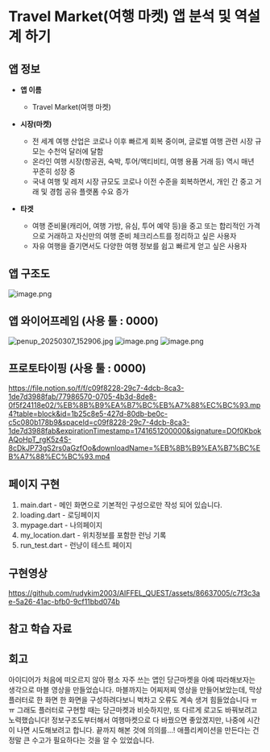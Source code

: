 # Travel Market(여행 마켓) 앱 분석 및 역설계 하기        

## 앱 정보

- **앱 이름** 

  - Travel Market(여행 마켓)   

- **시장(마켓)**  

  - 전 세계 여행 산업은 코로나 이후 빠르게 회복 중이며, 글로벌 여행 관련 시장 규모는 수천억 달러에 달함
  - 온라인 여행 시장(항공권, 숙박, 투어/액티비티, 여행 용품 거래 등) 역시 매년 꾸준히 성장 중
  - 국내 여행 및 레저 시장 규모도 코로나 이전 수준을 회복하면서, 개인 간 중고 거래 및 경험 공유 플랫폼 수요 증가

- **타겟**  

  - 여행 준비물(캐리어, 여행 가방, 유심, 투어 예약 등)을 중고 또는 합리적인 가격으로 거래하고 자신만의 여행 준비 체크리스트를 정리하고 싶은 사용자
  - 자유 여행을 즐기면서도 다양한 여행 정보를 쉽고 빠르게 얻고 싶은 사용자



## 앱 구조도

![image.png](attachment:ec426767-9cc1-4d30-a93f-959989c097f8:image.png)


## 앱 와이어프레임 (사용 툴 : 0000)

![penup_20250307_152906.jpg](attachment:703224f9-36c1-4f1d-8574-75301e90a898:penup_20250307_152906.jpg)
![image.png](attachment:364d690c-88ec-4a40-949f-afb9101a5b11:image.png)
![image.png](attachment:97763e26-7bbb-4257-9ac1-ff213a5de6b2:image.png)


## 프로토타이핑 (사용 툴 : 0000)

https://file.notion.so/f/f/c09f8228-29c7-4dcb-8ca3-1de7d3988fab/77986570-0705-4b3d-8de8-0f5f24118e02/%EB%8B%B9%EA%B7%BC%EB%A7%88%EC%BC%93.mp4?table=block&id=1b25c8e5-427d-80db-be0c-c5c080b178b9&spaceId=c09f8228-29c7-4dcb-8ca3-1de7d3988fab&expirationTimestamp=1741651200000&signature=DOf0KbokAQoHpT_rgK5z4S-8cDkJP73gS2rs0aGzfOo&downloadName=%EB%8B%B9%EA%B7%BC%EB%A7%88%EC%BC%93.mp4


## 페이지 구현
1. main.dart - 메인 화면으로 기본적인 구성으로만 작성 되어 있습니다.
2. loading.dart - 로딩페이지
3. mypage.dart - 나의페이지
4. my_location.dart - 위치정보를 포함한 런닝 기록
5. run_test.dart - 런냥이 테스트 페이지



## 구현영상 
https://github.com/rudykim2003/AIFFEL_QUEST/assets/86637005/c7f3c3ae-5a26-41ac-bfb0-9cf11bbd074b




## 참고 학습 자료 


## 회고
아이디어가 처음에 떠오르지 않아 평소 자주 쓰는 앱인 당근마켓을 아예 따라해보자는 생각으로 마블 영상을 만들었습니다.
마블까지는 어찌저찌 영상을 만들어보았는데, 막상 플러터로 한 화면 한 화면을 구성하려다보니 벅차고 오류도 계속 생겨 힘들었습니다 ㅠㅠ 
그래도 플러터로 구현할 때는 당근마켓과 비슷하지만, 또 다르게 로고도 바꿔보려고 노력했습니다!
정보구조도부터해서 여행마켓으로 다 바꿨으면 좋았겠지만, 나중에 시간이 나면 시도해보려고 합니다. 끝까지 해본 것에 의의를...! 
애플리케이션을 만든다는 건 정말 큰 수고가 필요하다는 것을 알 수 있었습니다.
